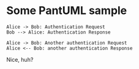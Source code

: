 # Some PantUML sample

```plantuml
Alice -> Bob: Authentication Request
Bob --> Alice: Authentication Response

Alice -> Bob: Another authentication Request
Alice <-- Bob: another authentication Response
```

Nice, huh?
